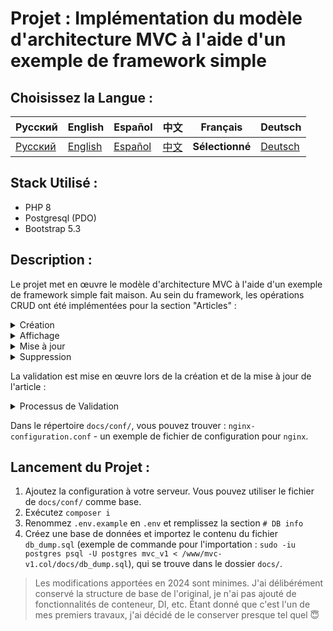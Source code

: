 # Projet : Implémentation du modèle d'architecture MVC à l'aide d'un exemple de framework simple

## Choisissez la Langue :

| Русский  | English                              | Español                              | 中文                              | Français                              | Deutsch                              |
|----------|--------------------------------------|--------------------------------------|---------------------------------|---------------------------------------|--------------------------------------|
| [Русский](../../README.md) | [English](./README_en.md) | [Español](./README_es.md) | [中文](./README_zh.md) | **Sélectionné** | [Deutsch](./README_de.md) |

## Stack Utilisé :

- PHP 8
- Postgresql (PDO)
- Bootstrap 5.3

## Description :

Le projet met en œuvre le modèle d'architecture MVC à l'aide d'un exemple de framework simple fait maison. Au sein du framework, les opérations CRUD ont été implémentées pour la section "Articles" :

<details>
  <summary>Création</summary>

![ajax filter is in operation](../img/mvc-create-article.gif)
</details>

<details>
  <summary>Affichage</summary>

![ajax filter is in operation](../img/mvc-read-article.gif)
</details>

<details>
  <summary>Mise à jour</summary>

![ajax filter is in operation](../img/mvc-update-article.gif)
</details>

<details>
  <summary>Suppression</summary>

![ajax filter is in operation](../img/mvc-delete-article.gif)
</details>

La validation est mise en œuvre lors de la création et de la mise à jour de l'article :

<details>
  <summary>Processus de Validation</summary>

![ajax filter is in operation](../img/mvc-validation.gif)
</details>

Dans le répertoire `docs/conf/`, vous pouvez trouver : `nginx-configuration.conf` - un exemple de fichier de configuration pour `nginx`.

## Lancement du Projet :

1. Ajoutez la configuration à votre serveur. Vous pouvez utiliser le fichier de `docs/conf/` comme base.
2. Exécutez `composer i`
3. Renommez `.env.example` en `.env` et remplissez la section `# DB info`
4. Créez une base de données et importez le contenu du fichier `db_dump.sql` (exemple de commande pour l'importation : `sudo -iu postgres psql -U postgres mvc_v1 < /www/mvc-v1.col/docs/db_dump.sql`), qui se trouve dans le dossier `docs/`.

> Les modifications apportées en 2024 sont minimes. J'ai délibérément conservé la structure de base de l'original, je n'ai pas ajouté de fonctionnalités de conteneur, DI, etc. Étant donné que c'est l'un de mes premiers travaux, j'ai décidé de le conserver presque tel quel 😇
